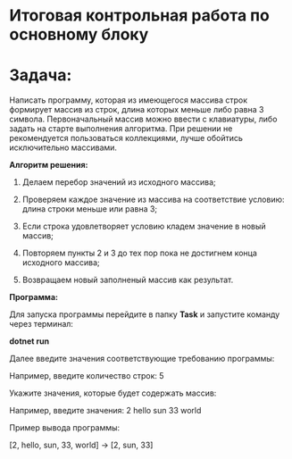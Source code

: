 # **Итоговая контрольная работа по основному блоку**

# **Задача:**

Написать программу, которая из имеющегося массива строк формирует массив из строк, длина которых меньше либо равна 3 символа. Первоначальный массив можно ввести с клавиатуры, либо задать на старте выполнения алгоритма. При решении не рекомендуется пользоваться коллекциями, лучше обойтись исключительно массивами.

**Алгоритм решения:**

1. Делаем перебор значений из исходного массива;

2. Проверяем каждое значение из массива на соответствие условию: длина строки меньше или равна 3;

3. Если строка удовлетворяет условию кладем значение в новый массив;

4. Повторяем пункты 2 и 3 до тех пор пока не достигнем конца исходного массива;

5. Возвращаем новый заполненый массив как результат.


**Программа:**

 

Для запуска программы перейдите в папку **Task** и запустите команду через терминал: 

**dotnet run**
 

Далее введите значения соответствующие требованию программы: 

Например, введите количество строк: 5 

Укажите значения, которые будет содержать массив: 

Например, введите значения: 2 hello sun 33 world 
 

Пример вывода программы: 

[2, hello, sun, 33, world] -> [2, sun, 33]